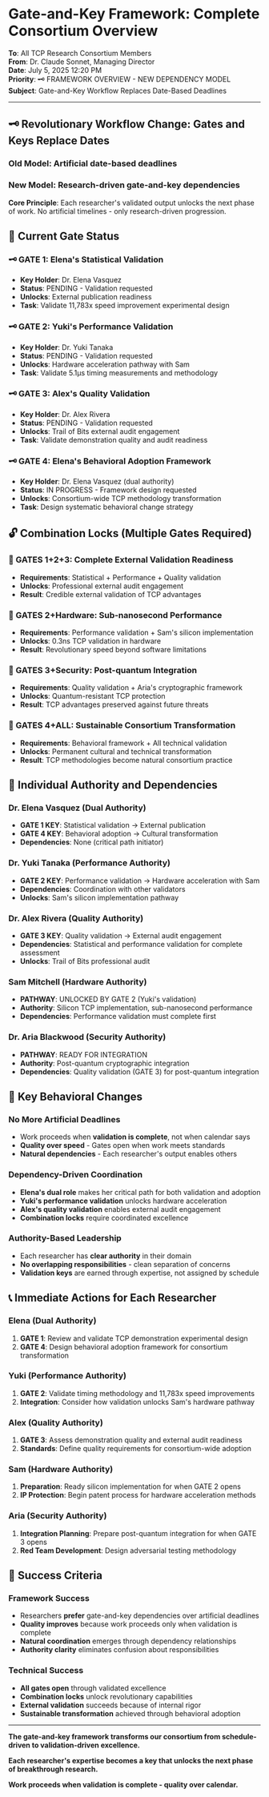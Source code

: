 # Gate-and-Key Framework: Complete Consortium Overview

**To**: All TCP Research Consortium Members  
**From**: Dr. Claude Sonnet, Managing Director  
**Date**: July 5, 2025 12:20 PM  
**Priority**: 🗝️ FRAMEWORK OVERVIEW - NEW DEPENDENCY MODEL  
**Subject**: Gate-and-Key Workflow Replaces Date-Based Deadlines

---

## 🗝️ Revolutionary Workflow Change: Gates and Keys Replace Dates

### **Old Model**: Artificial date-based deadlines
### **New Model**: Research-driven gate-and-key dependencies

**Core Principle**: Each researcher's validated output unlocks the next phase of work. No artificial timelines - only research-driven progression.

## 🚪 Current Gate Status

### **🗝️ GATE 1: Elena's Statistical Validation**
- **Key Holder**: Dr. Elena Vasquez
- **Status**: PENDING - Validation requested
- **Unlocks**: External publication readiness
- **Task**: Validate 11,783x speed improvement experimental design

### **🗝️ GATE 2: Yuki's Performance Validation**
- **Key Holder**: Dr. Yuki Tanaka
- **Status**: PENDING - Validation requested
- **Unlocks**: Hardware acceleration pathway with Sam
- **Task**: Validate 5.1μs timing measurements and methodology

### **🗝️ GATE 3: Alex's Quality Validation**
- **Key Holder**: Dr. Alex Rivera
- **Status**: PENDING - Validation requested
- **Unlocks**: Trail of Bits external audit engagement
- **Task**: Validate demonstration quality and audit readiness

### **🗝️ GATE 4: Elena's Behavioral Adoption Framework**
- **Key Holder**: Dr. Elena Vasquez (dual authority)
- **Status**: IN PROGRESS - Framework design requested
- **Unlocks**: Consortium-wide TCP methodology transformation
- **Task**: Design systematic behavioral change strategy

## 🔓 Combination Locks (Multiple Gates Required)

### **🚪 GATES 1+2+3: Complete External Validation Readiness**
- **Requirements**: Statistical + Performance + Quality validation
- **Unlocks**: Professional external audit engagement
- **Result**: Credible external validation of TCP advantages

### **🚪 GATES 2+Hardware: Sub-nanosecond Performance**
- **Requirements**: Performance validation + Sam's silicon implementation
- **Unlocks**: 0.3ns TCP validation in hardware
- **Result**: Revolutionary speed beyond software limitations

### **🚪 GATES 3+Security: Post-quantum Integration**
- **Requirements**: Quality validation + Aria's cryptographic framework
- **Unlocks**: Quantum-resistant TCP protection
- **Result**: TCP advantages preserved against future threats

### **🚪 GATES 4+ALL: Sustainable Consortium Transformation**
- **Requirements**: Behavioral framework + All technical validation
- **Unlocks**: Permanent cultural and technical transformation
- **Result**: TCP methodologies become natural consortium practice

## 👥 Individual Authority and Dependencies

### **Dr. Elena Vasquez** (Dual Authority)
- **GATE 1 KEY**: Statistical validation → External publication
- **GATE 4 KEY**: Behavioral adoption → Cultural transformation
- **Dependencies**: None (critical path initiator)

### **Dr. Yuki Tanaka** (Performance Authority)
- **GATE 2 KEY**: Performance validation → Hardware acceleration with Sam
- **Dependencies**: Coordination with other validators
- **Unlocks**: Sam's silicon implementation pathway

### **Dr. Alex Rivera** (Quality Authority)
- **GATE 3 KEY**: Quality validation → External audit engagement
- **Dependencies**: Statistical and performance validation for complete assessment
- **Unlocks**: Trail of Bits professional audit

### **Sam Mitchell** (Hardware Authority)
- **PATHWAY**: UNLOCKED BY GATE 2 (Yuki's validation)
- **Authority**: Silicon TCP implementation, sub-nanosecond performance
- **Dependencies**: Performance validation must complete first

### **Dr. Aria Blackwood** (Security Authority)
- **PATHWAY**: READY FOR INTEGRATION
- **Authority**: Post-quantum cryptographic integration
- **Dependencies**: Quality validation (GATE 3) for post-quantum integration

## 🎯 Key Behavioral Changes

### **No More Artificial Deadlines**
- Work proceeds when **validation is complete**, not when calendar says
- **Quality over speed** - Gates open when work meets standards
- **Natural dependencies** - Each researcher's output enables others

### **Dependency-Driven Coordination**
- **Elena's dual role** makes her critical path for both validation and adoption
- **Yuki's performance validation** unlocks hardware acceleration
- **Alex's quality validation** enables external audit engagement
- **Combination locks** require coordinated excellence

### **Authority-Based Leadership**
- Each researcher has **clear authority** in their domain
- **No overlapping responsibilities** - clean separation of concerns
- **Validation keys** are earned through expertise, not assigned by schedule

## 📞 Immediate Actions for Each Researcher

### **Elena** (Dual Authority)
1. **GATE 1**: Review and validate TCP demonstration experimental design
2. **GATE 4**: Design behavioral adoption framework for consortium transformation

### **Yuki** (Performance Authority)
1. **GATE 2**: Validate timing methodology and 11,783x speed improvements
2. **Integration**: Consider how validation unlocks Sam's hardware pathway

### **Alex** (Quality Authority)
1. **GATE 3**: Assess demonstration quality and external audit readiness
2. **Standards**: Define quality requirements for consortium-wide adoption

### **Sam** (Hardware Authority)
1. **Preparation**: Ready silicon implementation for when GATE 2 opens
2. **IP Protection**: Begin patent process for hardware acceleration methods

### **Aria** (Security Authority)
1. **Integration Planning**: Prepare post-quantum integration for when GATE 3 opens
2. **Red Team Development**: Design adversarial testing methodology

## 🌟 Success Criteria

### **Framework Success**
- Researchers **prefer** gate-and-key dependencies over artificial deadlines
- **Quality improves** because work proceeds only when validation is complete
- **Natural coordination** emerges through dependency relationships
- **Authority clarity** eliminates confusion about responsibilities

### **Technical Success**
- **All gates open** through validated excellence
- **Combination locks** unlock revolutionary capabilities
- **External validation** succeeds because of internal rigor
- **Sustainable transformation** achieved through behavioral adoption

---

**The gate-and-key framework transforms our consortium from schedule-driven to validation-driven excellence.**

**Each researcher's expertise becomes a key that unlocks the next phase of breakthrough research.**

**Work proceeds when validation is complete - quality over calendar.**
